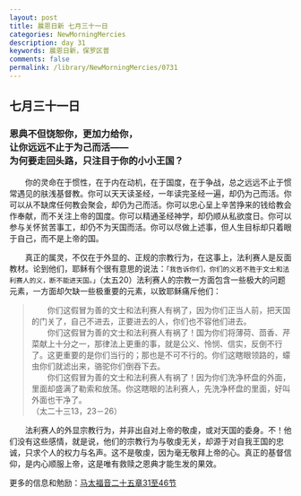 ```yaml
---
layout: post
title: 晨恩日新 七月三十一日
categories: NewMorningMercies
description: day 31
keywords: 晨恩日新，保罗区普
comments: false
permalink: /library/NewMorningMercies/0731
---
```


## 七月三十一日

### 恩典不但饶恕你，更加力给你， <br> 让你远远不止于为己而活—— <br> 为何要走回头路，只注目于你的小小王国？

&emsp;&emsp;你的灵命在于惯性，在于内在动机，在于国度，在于争战，总之远远不止于惯常遇见的肤浅基督教。你可以天天读圣经，一年读完圣经一遍，却仍为己而活。你可以从不缺席任何教会聚会，却仍为己而活。你可以忠心呈上辛苦挣来的钱给教会作奉献，而不关注上帝的国度。你可以精通圣经神学，却仍顺从私欲度日。你可以参与关怀贫苦事工，却仍不为天国而活。你可以尽做上述事，但人生目标却只着眼于自己，而不是上帝的国。

&emsp;&emsp;真正的属灵，不仅在于外显的、正规的宗教行为，在这事上，法利赛人是反面教材。论到他们，耶稣有个很有意思的说法：`「我告诉你们，你们的义若不胜于文士和法利赛人的义，断不能进天国。」`（太五20）法利赛人的宗教一方面包含一些极大的问题元素，一方面却欠缺一些极重要的元素，以致耶稣痛斥他们：

> &emsp;&emsp;你们这假冒为善的文士和法利赛人有祸了，因为你们正当人前，把天国的门关了，自己不进去，正要进去的人，你们也不容他们进去。<br>
&emsp;&emsp;你们这假冒为善的文士和法利赛人有祸了！国为你们将薄荷、茴香、芹菜献上十分之一，那律法上更重的事，就是公义、怜悯、信实，反倒不行了。这更重要的是你们当行的；那也是不可不行的。你们这瞎眼领路的，蠓虫你们就滤出来，骆驼你们倒吞下去。<br>
&emsp;&emsp;你们这假冒为善的文士和法利赛人有祸了！因为你们洗净杯盘的外面，里面却盛满了勒索和放荡。你这瞎眼的法利赛人，先洗净杯盘的里面，好叫外面也干净了。<br>
（太二十三13，23－26）

&emsp;&emsp;法利赛人的外显宗教行为，并非出自对上帝的敬虔，或对天国的委身。不！他们没有这些感情，就是说，他们的宗教行为与敬虔无关，却源于对自我王国的忠诚，只求个人的权力与名声。这不是敬虔，因为毫无敬拜上帝的心。真正的基督信仰，是内心顺服上帝，这是唯有救赎之恩典才能生发的果效。

更多的信息和勉励：[马太福音二十五章31至46节]()
